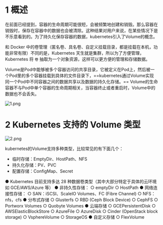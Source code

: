 
# 1 概述 

在前面已经提到，容器的生命周期可能很短，会被频繁地创建和销毁。那么容器在销毁时，保存在容器中的数据也会被清除。这种结果对用户来说，在某些情况下是不乐意看到的。为了持久化保存容器的数据，kubernetes引入了Volume的概念。

和 Docker 中的卷管理（匿名卷、具名卷、自定义挂载目录，都是挂载在本机，功能非常有限）不同的是，Kubernetes 天生就是集群，所以为了方便管理，Kubernetes 将 `卷` 抽取为一个对象资源，这样可以更方便的管理和存储数据。

Volume是Pod中能够被多个容器访问的共享目录，它被定义在Pod上，然后被一个Pod里的多个容器挂载到具体的文件目录下，==kubernetes通过Volume实现同一个Pod中不同容器之间的数据共享以及数据的持久化存储。== Volume的生命容器不与Pod中单个容器的生命周期相关，当容器终止或者重启时，Volume中的数据也不会丢失。


![1.png](https://cdn.nlark.com/yuque/0/2022/png/513185/1648538838112-21115f5c-610d-4765-9636-9f281d564d4b.png?x-oss-process=image%2Fwatermark%2Ctype_d3F5LW1pY3JvaGVp%2Csize_35%2Ctext_6K645aSn5LuZ%2Ccolor_FFFFFF%2Cshadow_50%2Ct_80%2Cg_se%2Cx_10%2Cy_10%2Fformat%2Cwebp)



# 2 Kubernetes 支持的 Volume 类型

![2.png](https://cdn.nlark.com/yuque/0/2022/png/513185/1648538843251-3e1b92fa-f4a9-43ad-87e8-306789b291b3.png?x-oss-process=image%2Fwatermark%2Ctype_d3F5LW1pY3JvaGVp%2Csize_25%2Ctext_6K645aSn5LuZ%2Ccolor_FFFFFF%2Cshadow_50%2Ct_80%2Cg_se%2Cx_10%2Cy_10%2Fformat%2Cwebp)


kubernetes的Volume支持多种类型，比较常见的有下面几个：
- 临时存储：EmptyDir、HostPath、NFS
- 持久化存储：PV、PVC
- 配置存储：ConfigMap、Secret


●  Kubernetes 目前支持多达 28 种数据卷类型（其中大部分特定于具体的云环境如 GCE/AWS/Azure 等） 
●  非持久性存储： 
  ○ emptyDir
  ○ HostPath
●  网络连接性存储： 
  ○ SAN：iSCSI、ScaleIO Volumes、FC (Fibre Channel)
  ○ NFS：nfs，cfs
●  分布式存储 
  ○ Glusterfs
  ○ RBD (Ceph Block Device)
  ○ CephFS
  ○ Portworx Volumes
  ○ Quobyte Volumes
●  云端存储 
  ○ GCEPersistentDisk
  ○ AWSElasticBlockStore
  ○ AzureFile
  ○ AzureDisk
  ○ Cinder (OpenStack block storage)
  ○ VsphereVolume
  ○ StorageOS
●  自定义存储 
  ○ FlexVolume





